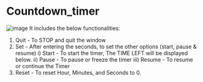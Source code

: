 # Countdown_timer
![image](https://user-images.githubusercontent.com/125668679/225661628-6d7bf1d8-5932-435a-8a98-de34efff92c6.png)
It includes the below functionalities:
1) Quit - To STOP and quit the window
2) Set  - After entering the seconds, to set the other options (start, pause & resume)
   i)   Start  - To start the timer, The TIME LEFT will be displayed below.
   ii)  Pause  - To pause or freeze the timer
   iii) Resume - To resume or continue the Timer
3) Reset - To reset Hour, Minutes, and Seconds to 0.
